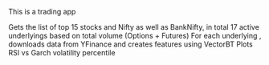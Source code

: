 This is a trading app

Gets the list of top 15 stocks and Nifty as well as BankNifty, in total 17 active underlyings based on total volume (Options + Futures)
For each underlying , downloads data from YFinance and creates features using VectorBT
Plots RSI vs Garch volatility percentile
